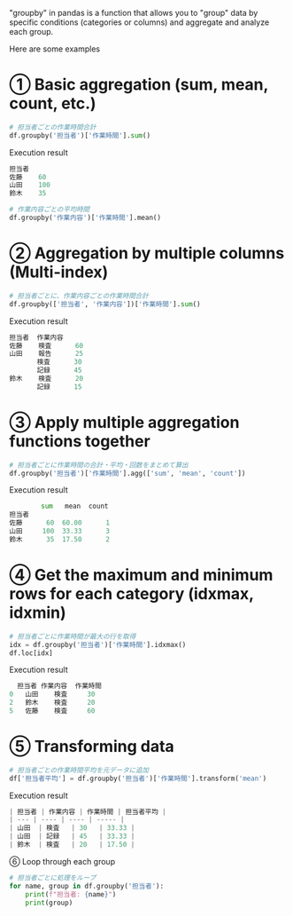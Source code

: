 "groupby" in pandas is a function that allows you to "group" data by specific conditions (categories or columns) and aggregate and analyze each group.

Here are some examples

# ① Basic aggregation (sum, mean, count, etc.)

```python
# 担当者ごとの作業時間合計
df.groupby('担当者')['作業時間'].sum()
```
Execution result
```python
担当者
佐藤    60
山田    100
鈴木    35
```
```python
# 作業内容ごとの平均時間
df.groupby('作業内容')['作業時間'].mean()
```

# ② Aggregation by multiple columns (Multi-index)

```python
# 担当者ごとに、作業内容ごとの作業時間合計
df.groupby(['担当者', '作業内容'])['作業時間'].sum()
```
Execution result
```python
担当者  作業内容
佐藤    検査      60
山田    報告      25
       検査      30
       記録      45
鈴木    検査      20
       記録      15
```

# ③ Apply multiple aggregation functions together

```python
# 担当者ごとに作業時間の合計・平均・回数をまとめて算出
df.groupby('担当者')['作業時間'].agg(['sum', 'mean', 'count'])
```
Execution result
```python
        sum   mean  count
担当者                    
佐藤      60  60.00      1
山田     100  33.33      3
鈴木      35  17.50      2
```


# ④ Get the maximum and minimum rows for each category (idxmax, idxmin)

```python
# 担当者ごとに作業時間が最大の行を取得
idx = df.groupby('担当者')['作業時間'].idxmax()
df.loc[idx]
```
Execution result
```python
  担当者 作業内容  作業時間
0   山田    検査     30
2   鈴木    検査     20
5   佐藤    検査     60

```

# ⑤ Transforming data

```python
# 担当者ごとの作業時間平均を元データに追加
df['担当者平均'] = df.groupby('担当者')['作業時間'].transform('mean')
```
Execution result
```python
| 担当者 | 作業内容 | 作業時間 | 担当者平均 |
| --- | ---- | ---- | ----- |
| 山田  | 検査   | 30   | 33.33 |
| 山田  | 記録   | 45   | 33.33 |
| 鈴木  | 検査   | 20   | 17.50 |
```

⑥ Loop through each group

```python
# 担当者ごとに処理をループ
for name, group in df.groupby('担当者'):
    print(f"担当者: {name}")
    print(group)
```
